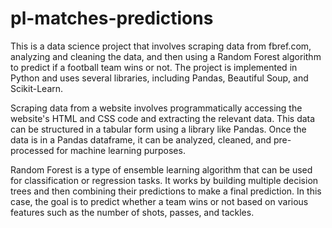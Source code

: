 # pl-matches-predictions

This is a data science project that involves scraping data from fbref.com, analyzing and cleaning the data, and then using a Random Forest algorithm to predict if a football team wins or not. The project is implemented in Python and uses several libraries, including Pandas, Beautiful Soup, and Scikit-Learn.

Scraping data from a website involves programmatically accessing the website's HTML and CSS code and extracting the relevant data. This data can be structured in a tabular form using a library like Pandas. Once the data is in a Pandas dataframe, it can be analyzed, cleaned, and pre-processed for machine learning purposes.

Random Forest is a type of ensemble learning algorithm that can be used for classification or regression tasks. It works by building multiple decision trees and then combining their predictions to make a final prediction. In this case, the goal is to predict whether a team wins or not based on various features such as the number of shots, passes, and tackles.

